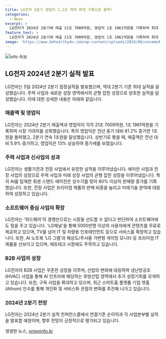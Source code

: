 ```yaml
---
title: LG전자 2분기 영업익 1.2조 역대 최대 기록으로 활짝!
categories:
  - News
excerpt: >
  LG전자가 2024년 2분기에 매출 21조 7009억원, 영업익 1조 1961억원을 기록하며 최대 실적을 달성했습니다. 생활가전 및 전장 사업의 균형 잡힌 성장으로 인해 기대치를 크게 상회하며 2분기 연속 1조원을 넘었습니다. 특히 AI를 탑재한 제품의 판매량이 크게 증가하며, 미래기술 분야에도 선도적으로 대응하고 있습니다. 또한 B2B 사업의 성장과 구독 사업의 확대로 안정적인 성장세를 이어가는 등 긍정적인 전망을 제시하고 있습니다. LG전자는 실적 컨퍼런스콜에서 자세한 내역을 공개할 예정입니다.
feature_text: >
  LG전자가 2024년 2분기에 매출 21조 7009억원, 영업익 1조 1961억원을 기록하며 최대 실적을 달성했습니다. 생활가전 및 전장 사업의 균형 잡힌 성장으로 인해 기대치를 크게 상회하며 2분기 연속 1조원을 넘었습니다. 특히 AI를 탑재한 제품의 판매량이 크게 증가하며, 미래기술 분야에도 선도적으로 대응하고 있습니다. 또한 B2B 사업의 성장과 구독 사업의 확대로 안정적인 성장세를 이어가는 등 긍정적인 전망을 제시하고 있습니다. LG전자는 실적 컨퍼런스콜에서 자세한 내역을 공개할 예정입니다.
image: 'https://www.behealthy4u.com/wp-content/uploads/2024/06/unnamed-file.png'
---
```


<p><img src="https://www.behealthy4u.com/wp-content/uploads/2024/06/unnamed-file.png" alt="info 속보" /></p>

<h2 data-ke-size="size26">LG전자 2024년 2분기 실적 발표</h2>

<p data-ke-size="size16">LG전자는 5일 2024년 2분기 잠정실적을 발표했으며, 역대 2분기 기준 최대 실적을 달성했습니다. 주력 사업과 새로운 성장 영역에서의 균형 잡힌 성장으로 양호한 실적을 달성했습니다. 이에 대한 상세한 내용은 아래와 같습니다.</p>

<h3>매출액 및 영업익</h3>

<p data-ke-size="size16">LG전자는 2024년 2분기 매출액과 영업익이 각각 21조 7009억원, 1조 1961억원을 기록하여 시장 기대치를 상회했습니다. 특히 영업익은 전년 동기 대비 61.2% 증가한 1조 원을 돌파했고, 2분기 연속 1조원을 달성했습니다. 상반기로 봤을 때, 매출액은 전년 대비 5.9% 증가하고, 영업익은 13% 상승하여 증가세를 보였습니다.</p>

<h3>주력 사업과 신사업의 성과</h3>

<p data-ke-size="size16">LG전자는 생활가전과 전장 사업에서 유망한 실적을 이루어냈습니다. 에어컨 사업과 전장 사업의 성장으로 주력 사업과 미래 성장 사업의 균형 잡힌 성장을 이루어냈습니다. 특히 AI를 탑재한 휘센 스탠드 에어컨은 성수기를 맞아 80% 이상의 판매량 증가를 기록했습니다. 또한, 전장 사업은 프리미엄 제품의 판매 비중을 늘리고 미래기술 분야에 대응하여 성장하고 있습니다.</p>

<h3>소프트웨어 중심 사업의 확장</h3>

<p data-ke-size="size16">LG전자는 '하드웨어'의 경쟁만으로는 시장을 선도할 수 없다고 판단하여 소프트웨어에도 힘을 주고 있습니다. 'LG채널'을 통해 5000만명 이상의 사용자에게 콘텐츠를 무료로 제공하고 있으며, TV를 넘어 IT 및 차량용 인포테인먼트 등으로 서비스를 확장하고 있습니다. 또한, AI 노트북 ‘LG 그램’과 해상도/주사율 가변형 게이밍 모니터 등 프리미엄 IT 제품을 선보이고 있으며, 에듀테크 시장에도 주목하고 있습니다.</p>

<h3>B2B 사업의 성장</h3>

<p data-ke-size="size16">LG전자의 B2B 사업은 꾸준한 성장을 이루며, 산업의 변화에 대응하여 냉난방공조(HVAC) 사업을 통해 AI 인프라에 해당하는 후방산업 영역에서 추가 성장기회를 모색하고 있습니다. 또한, 구독 사업을 확대하고 있으며, 최근 스마트홈 플랫폼 기업 앳홈(Athom) 인수를 통해 개인화 및 서비스화 관점의 변화를 추진해 나가고 있습니다.</p>

<h3>2024년 2분기 전망</h3>

<p data-ke-size="size16">LG전자는 2024년 2분기 실적 컨퍼런스콜에서 연결기준 순이익과 각 사업본부별 실적을 발표할 예정이며, 향후 전망이 긍정적으로 평가되고 있습니다.</p>
생생한 뉴스, <a href="https://onioninfo.kr" rel="dofollow">onioninfo.kr</a>


